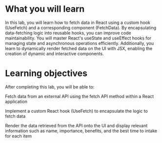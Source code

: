 # What you will learn
In this lab, you will learn how to fetch data in React using a custom hook (UseFetch) and a corresponding component (FetchData). By encapsulating data-fetching logic into reusable hooks, you can improve code maintainability. You will master React's useState and useEffect hooks for managing state and asynchronous operations efficiently. Additionally, you learn to dynamically render fetched data on the UI with JSX, enabling the creation of dynamic and interactive components.

# Learning objectives
After completing this lab, you will be able to:

Fetch data from an external API using the fetch API method within a React application

Implement a custom React hook (UseFetch) to encapsulate the logic to fetch data

Render the data retrieved from the API onto the UI and display relevant information such as name, importance, benefits, and the best time to intake for each item
